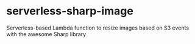 # serverless-sharp-image
Serverless-based Lambda function to resize images based on S3 events with the awesome Sharp library
